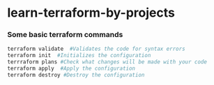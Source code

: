 # learn-terraform-by-projects

### Some basic terraform commands

```bash
terraform validate  #Validates the code for syntax errors
terraform init  #Initializes the configuration
terrraform plans #Check what changes will be made with your code
terraform apply  #Apply the configuration
terraform destroy #Destroy the configuration
```
